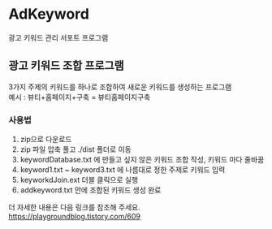 # AdKeyword
광고 키워드 관리 서포트 프로그램

## 광고 키워드 조합 프로그램
3가지 주제의 키워드를 하나로 조합하여 새로운 키워드를 생성하는 프로그램   
예시 : 뷰티+홈페이지+구축 = 뷰티홈페이지구축
### 사용법
1. zip으로 다운로드
2. zip 파일 압축 풀고 ./dist 폴더로 이동
3. keywordDatabase.txt 에 만들고 싶지 않은 키워드 조합 작성, 키워드 마다 줄바꿈
4. keyword1.txt ~ keyword3.txt 에 나름대로 정한 주제로 키워드 입력
5. keyworkdJoin.ext 더블 클릭으로 실행
6. addkeyword.txt 안에 조합된 키워드 생성 완료

더 자세한 내용은 다음 링크를 참조해 주세요.   
https://playgroundblog.tistory.com/609